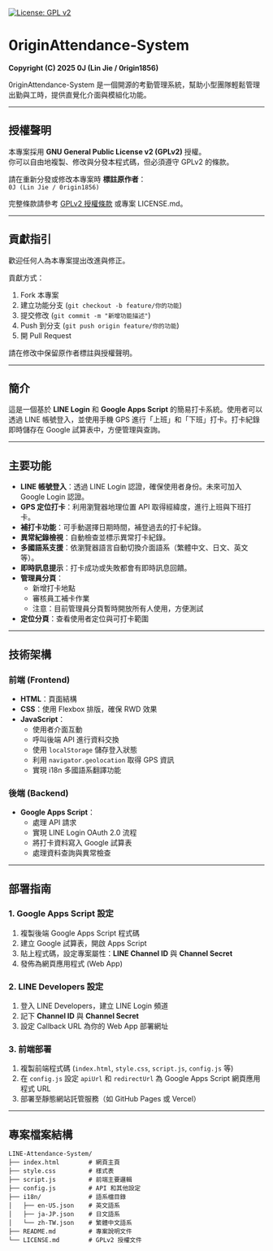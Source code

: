 [![License: GPL v2](https://img.shields.io/badge/License-GPL%20v2-blue.svg)](https://www.gnu.org/licenses/old-licenses/gpl-2.0.html)

# 0riginAttendance-System

**Copyright (C) 2025 0J (Lin Jie / 0rigin1856)**

0riginAttendance-System 是一個開源的考勤管理系統，幫助小型團隊輕鬆管理出勤與工時，提供直覺化介面與模組化功能。

---

## 授權聲明

本專案採用 **GNU General Public License v2 (GPLv2)** 授權。  
你可以自由地複製、修改與分發本程式碼，但必須遵守 GPLv2 的條款。  

請在重新分發或修改本專案時 **標註原作者**：  
`0J (Lin Jie / 0rigin1856)`  

完整條款請參考 [GPLv2 授權條款](https://www.gnu.org/licenses/old-licenses/gpl-2.0.html) 或專案 LICENSE.md。

---

## 貢獻指引

歡迎任何人為本專案提出改進與修正。  

貢獻方式：
1. Fork 本專案
2. 建立功能分支 (`git checkout -b feature/你的功能`)
3. 提交修改 (`git commit -m "新增功能描述"`)
4. Push 到分支 (`git push origin feature/你的功能`)
5. 開 Pull Request

請在修改中保留原作者標註與授權聲明。

---

## 簡介

這是一個基於 **LINE Login** 和 **Google Apps Script** 的簡易打卡系統。使用者可以透過 LINE 帳號登入，並使用手機 GPS 進行「上班」和「下班」打卡。打卡紀錄即時儲存在 Google 試算表中，方便管理與查詢。

---

## 主要功能

- **LINE 帳號登入**：透過 LINE Login 認證，確保使用者身份。未來可加入 Google Login 認證。
- **GPS 定位打卡**：利用瀏覽器地理位置 API 取得經緯度，進行上班與下班打卡。
- **補打卡功能**：可手動選擇日期時間，補登過去的打卡紀錄。
- **異常紀錄檢視**：自動檢查並標示異常打卡紀錄。
- **多國語系支援**：依瀏覽器語言自動切換介面語系（繁體中文、日文、英文等）。
- **即時訊息提示**：打卡成功或失敗都會有即時訊息回饋。
- **管理員分頁**：
  - 新增打卡地點
  - 審核員工補卡作業
  - 注意：目前管理員分頁暫時開放所有人使用，方便測試
- **定位分頁**：查看使用者定位與可打卡範圍

---

## 技術架構

### 前端 (Frontend)
- **HTML**：頁面結構
- **CSS**：使用 Flexbox 排版，確保 RWD 效果
- **JavaScript**：
  - 使用者介面互動
  - 呼叫後端 API 進行資料交換
  - 使用 `localStorage` 儲存登入狀態
  - 利用 `navigator.geolocation` 取得 GPS 資訊
  - 實現 i18n 多國語系翻譯功能

### 後端 (Backend)
- **Google Apps Script**：
  - 處理 API 請求
  - 實現 LINE Login OAuth 2.0 流程
  - 將打卡資料寫入 Google 試算表
  - 處理資料查詢與異常檢查

---

## 部署指南

### 1. Google Apps Script 設定
1. 複製後端 Google Apps Script 程式碼
2. 建立 Google 試算表，開啟 Apps Script
3. 貼上程式碼，設定專案屬性：**LINE Channel ID** 與 **Channel Secret**
4. 發佈為網頁應用程式 (Web App)

### 2. LINE Developers 設定
1. 登入 LINE Developers，建立 LINE Login 頻道
2. 記下 **Channel ID** 與 **Channel Secret**
3. 設定 Callback URL 為你的 Web App 部署網址

### 3. 前端部署
1. 複製前端程式碼 (`index.html`, `style.css`, `script.js`, `config.js` 等)
2. 在 `config.js` 設定 `apiUrl` 和 `redirectUrl` 為 Google Apps Script 網頁應用程式 URL
3. 部署至靜態網站託管服務（如 GitHub Pages 或 Vercel）

---

## 專案檔案結構

```text
LINE-Attendance-System/
├── index.html        # 網頁主頁
├── style.css         # 樣式表
├── script.js         # 前端主要邏輯
├── config.js         # API 和其他設定
├── i18n/             # 語系檔目錄
│   ├── en-US.json    # 英文語系
│   ├── ja-JP.json    # 日文語系
│   └── zh-TW.json    # 繁體中文語系
├── README.md         # 專案說明文件
└── LICENSE.md        # GPLv2 授權文件
